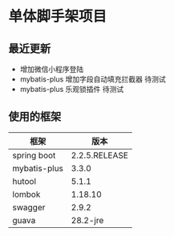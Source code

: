 # 单体脚手架项目

## 最近更新
- 增加微信小程序登陆
- mybatis-plus 增加字段自动填充拦截器 待测试
- mybatis-plus 乐观锁插件 待测试

## 使用的框架
| 框架 | 版本 |
| --- | --- |
|spring boot| 2.2.5.RELEASE|
|mybatis-plus|3.3.0|
|hutool|5.1.1|
|lombok|1.18.10|
|swagger|2.9.2|
|guava|28.2-jre|
